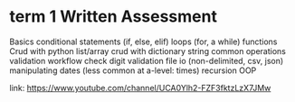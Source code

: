 # term 1 Written Assessment
Basics
conditional statements (if, else, elif)
loops (for, a while)
functions
Crud with python list/array
crud with dictionary
string common operations
validation workflow
check digit validation
file io (non-delimited, csv, json)
manipulating dates (less common at a-level: times)
recursion
OOP

link: https://www.youtube.com/channel/UCA0Ylh2-FZF3fktzLzX7JMw
